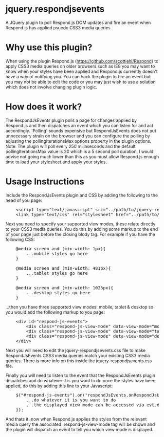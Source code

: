 # jquery.respondjsevents
A JQuery plugin to poll Respond.js DOM updates and fire an event when Respond.js has applied psuedo CSS3 media queries

Why use this plugin?
======

When using the plugin Respond.js (https://github.com/scottjehl/Respond) to apply CSS3 media queries on older browsers such as IE8 you may want to know when your styles have been applied and Respond.js currently doesn't have a way of notifying you. You can hack the plugin to fire an event but you may not be able to edit the code or you may just wish to use a solution which does not involve changing plugin logic.

How does it work?
======

The RespondJsEvents plugin polls a page for changes applied by Respond.js and then dispatches an event which you can listen for and act accordingly. 'Polling' sounds expensive but RespondJsEvents does not put unnecessary strain on the browser and you can configure the polling by adjusting the pollingIterationsMax options property in the plugin options. Note: The plugin will poll every 250 millaseconds and the default pollingIterationsMax value is 20 which is a 5 second poll duration, I would advise not going much lower than this as you must allow Respond.js enough time to load your stylesheet and apply your styles. 

Usage Instructions
======

Include the RespondJsEvents plugin and CSS by adding the following to the head of you page:

<pre>
    &lt;script type="text/javascript" src="../path/to/jquery-respondjsevents.js"&gt;
    &lt;link type="text/css" rel="stylesheet" href="../path/to/jquery-respondjsevents.css"&gt;
</pre>

Next you need to specify your supported view modes, these relate directly to your CSS3 media queries. You do this by adding some markup to the end of your page just before the closing blody tag. For example if you have the following CSS:

<pre>
    @media screen and (min-width: 1px){
        ...mobile styles go here
    }
    
    @media screen and (min-width: 481px){
        ...tablet styles go here
    }
    
    @media screen and (min-width: 1025px){
        ...desktop styles go here
    }
</pre>

...then you have three supported view modes: mobile, tablet & desktop so you would add the following markup to you page:

<pre>
    &lt;div id="respond-js-events"&gt;
        &lt;div class="respond-js-view-mode" data-view-mode="mobile"&gt;&lt;/div&gt;
        &lt;div class="respond-js-view-mode" data-view-mode="tablet"&gt;&lt;/div&gt;
        &lt;div class="respond-js-view-mode" data-view-mode="desktop"&gt;&lt;/div&gt;
    &lt;/div>
</pre>

Next you will need to edit the jquery-respondjsevents.css file to make RespondJsEvents CSS3 media queries match your existing CSS3 media queries. There is more info on this inside the jquery-respondjsevents.css file.

Finally you will need to listen to the event that the RespondJsEvents plugin dispatches and do whatever it is you want to do once the styles have been applied, do this by adding this line to your Javascript:

<pre>
    $("#respond-js-events").on("respondJsEvents.onRespondJsUpdateComplete", function(evt) {
        ...do whatever it is you want to do
        ...the displayed view mode can be accessed via evt.data.currentViewMode
    });
</pre>

And thats it, now when Respond.js applies the styles from the relevant media query the associated .respond-js-view-mode tag will be shown and the plugin will dispatch an event to tell you which view mode is displayed. 
